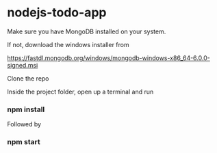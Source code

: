 # nodejs-todo-app

Make sure you have MongoDB installed on your system.

If not, download the windows installer from 

https://fastdl.mongodb.org/windows/mongodb-windows-x86_64-6.0.0-signed.msi

Clone the repo

Inside the project folder, open up a terminal and run 

### npm install

Followed by 

### npm start


